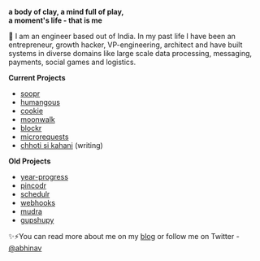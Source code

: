 <!--
**abhinavs/abhinavs** is a ✨ _special_ ✨ repository because its `README.md` (this file) appears on your GitHub profile.

Here are some ideas to get you started:

- 🔭 I’m currently working on ...
- 🌱 I’m currently learning ...
- 👯 I’m looking to collaborate on ...
- 🤔 I’m looking for help with ...
- 💬 Ask me about ...
- 📫 How to reach me: ...
- 😄 Pronouns: ...
- ⚡ Fun fact: ...
-->

**a body of clay, a mind full of play,  
a moment's life - that is me**

👋 I am an engineer based out of India. In my past life I have been an entrepreneur, growth hacker, VP-engineering, architect and have built systems in diverse domains like large scale data processing, messaging, payments, social games and logistics.

**Current Projects**

*   [soopr](https://www.soopr.co)
*   [humangous](https://www.humangous.co)
*   [cookie](https://github.com/abhinavs/cookie)
*   [moonwalk](https://www.abhinav.co/moonwalk)
*   [blockr](https://www.abhinav.co/blockr)
*   [microrequests](https://www.abhinav.co/microrequests)
*   [chhoti si kahani](https://chhotisikahani.substack.com/) (writing)

**Old Projects**

*   [year-progress](https://year-progress.herokuapp.com/)
*   [pincodr](https://github.com/abhinavs/pincodr)
*   [schedulr](https://github.com/abhinavs/scheduler_service)
*   [webhooks](https://github.com/abhinavs/webhooks)
*   [mudra](https://github.com/abhinavs/mudra)
*   [gupshupy](https://github.com/abhinavs/gupshupy)

✨⚡You can read more about me on my [blog](https://www.abhinav.co/about/) or follow me on Twitter - [@abhinav](https://twitter.com/abhinav)

